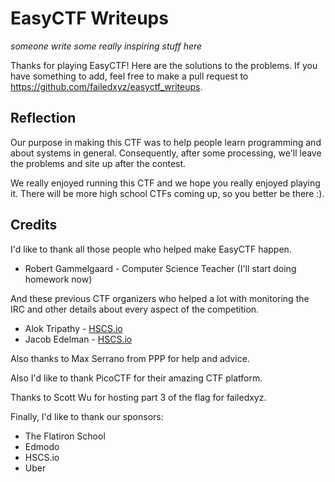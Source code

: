 # EasyCTF Writeups

*someone write some really inspiring stuff here*

Thanks for playing EasyCTF! Here are the solutions to the problems. If you have something to add, feel free to make a pull request to https://github.com/failedxyz/easyctf_writeups.

## Reflection

Our purpose in making this CTF was to help people learn programming and about systems in general. Consequently, after some processing, we'll leave the problems and site up after the contest.

We really enjoyed running this CTF and we hope you really enjoyed playing it. There will be more high school CTFs coming up, so you better be there :).

## Credits

I'd like to thank all those people who helped make EasyCTF happen.

* Robert Gammelgaard - Computer Science Teacher (I'll start doing homework now)

And these previous CTF organizers who helped a lot with monitoring the IRC and other details about every aspect of the competition.

* Alok Tripathy - [HSCS.io](http://hscs.io)
* Jacob Edelman - [HSCS.io](http://hscs.io)

Also thanks to Max Serrano from PPP for help and advice.

Also I'd like to thank PicoCTF for their amazing CTF platform.

Thanks to Scott Wu for hosting part 3 of the flag for failedxyz.

Finally, I'd like to thank our sponsors:

* The Flatiron School
* Edmodo
* HSCS.io
* Uber
